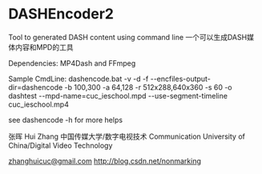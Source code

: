 # DASHEncoder2

Tool to generated DASH content using command line
一个可以生成DASH媒体内容和MPD的工具

Dependencies:
MP4Dash and FFmpeg

Sample CmdLine:
dashencode.bat -v -d -f --encfiles-output-dir=dashencode -b 100,300 -a 64,128 -r 512x288,640x360 -s 60 -o dashtest --mpd-name=cuc_ieschool.mpd --use-segment-timeline cuc_ieschool.mp4

see dashencode -h for more helps

张晖
Hui Zhang
中国传媒大学/数字电视技术
Communication University of China/Digital Video Technology

zhanghuicuc@gmail.com
http://blog.csdn.net/nonmarking
